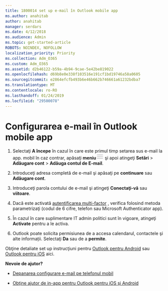 ```yaml
---
title: 1800014 set up e-mail în Outlook mobile app
ms.author: anahitab
author: anahitab
manager: serdars
ms.date: 4/12/2018
ms.audience: Admin
ms.topic: get-started-article
ROBOTS: NOINDEX, NOFOLLOW
localization_priority: Priority
ms.collection: Adm_O365
ms.custom: Adm_O365
ms.assetid: d2b46122-b59a-4b94-9cae-5e42be819022
ms.openlocfilehash: d69b8e0e338f103516e191cf1bd19746a58a0605
ms.sourcegitcommit: e2864efcfb493b6e46b662b746661a61232bdba7
ms.translationtype: MT
ms.contentlocale: ro-RO
ms.lasthandoff: 01/24/2019
ms.locfileid: "29500078"
---
```

# <a name="set-up-email-in-the-outlook-mobile-app"></a>Configurarea e-mail în Outlook mobile app

1. Selectaţi **A începe** în cazul în care este primul timp setarea sus e-mail la app. mobil în caz contrar, apăsaţi **meniu**![butonul de meniu](media/265b9089-9630-42dd-a244-d9a412d8fe47.png) şi apoi atingeţi **Setări** \> **Adăugare cont** \> **Adăuga contul de E-mail**. 
    
2. Introduceţi adresa completă de e-mail şi apăsaţi pe **continuare** sau **Adăugare cont**.
    
3. Introduceţi parola contului de e-mail şi atingeţi **Conectaţi-vă** sau **viitoare**. 
    
4. Dacă este activată [autentificarea multi-factor](https://support.office.com/article/8f0454b2-f51a-4d9c-bcde-2c48e41621c6.aspx) , verifica folosind metoda parametrizaţi (codul de 6 cifre, telefon sau Microsoft Authenticator app). 
    
5. În cazul în care suplimentare IT admin politici sunt în vigoare, atingeţi **Activate** pentru a le activa. 
    
6. Outlook poate solicita permisiunea de a accesa calendarul, contactele şi alte informații. Selectaţi **Da** sau de a **permite**. 
    
Obţine detaliate set up instrucţiuni pentru [Outlook pentru Android](https://support.office.com/article/886db551-8dfa-4fd5-b835-f8e532091872.aspx) sau [Outlook pentru iOS](https://support.office.com/article/b2de2161-cc1d-49ef-9ef9-81acd1c8e234.aspx) aici. 
  
 **Nevoie de ajutor?**
  
- [Depanarea configurare e-mail pe telefonul mobil](https://support.office.com/article/a264ef01-9c88-48fb-9285-7017e4f31f02.aspx)
    
- [Obţine ajutor de in-app pentru Outlook pentru iOS şi Android](https://support.office.com/article/218a22d1-9fa5-4889-b689-de1c63493243.aspx#ID0EAABAAA=Contact_Support)
    

